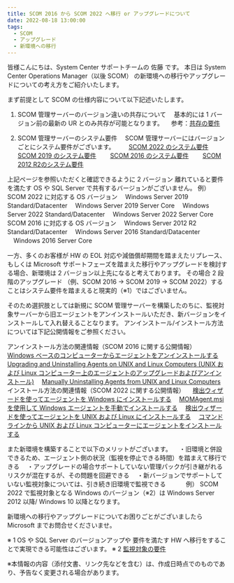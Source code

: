 ```yaml
---
title: SCOM 2016 から SCOM 2022 へ移行 or アップグレードについて
date: 2022-08-18 13:00:00
tags:
  - SCOM
  - アップグレード
  - 新環境への移行
---
```


<!-- more -->
皆様こんにちは、System Center サポートチームの 佐藤 です。
本日は System Center Operations Manager（以後 SCOM）  の新環境への移行やアップグレードについての考え方をご紹介いたします。

まず前提として SCOM の仕様内容について以下記述いたします。
1. SCOM 管理サーバーのバージョン違いの共存について
　基本的には 1 バージョン前の最新の UR とのみ共存が可能となります。
　参考：[共存の要件](https://docs.microsoft.com/ja-jp/system-center/scom/system-requirements?view=sc-om-2022#supported-coexistence)

2. SCOM 管理サーバーのシステム要件
　SCOM 管理サーバーにはバージョンごとにシステム要件がございます。
　　[SCOM 2022 のシステム要件](https://docs.microsoft.com/ja-jp/system-center/scom/system-requirements?view=sc-om-2022#supported-coexistence)
　　[SCOM 2019 のシステム要件](https://docs.microsoft.com/ja-jp/system-center/scom/system-requirements?view=sc-om-2019#supported-coexistence)
　　[SCOM 2016 のシステム要件](https://docs.microsoft.com/ja-jp/system-center/scom/system-requirements?view=sc-om-2016#supported-coexistence)
　　[SCOM 2012 R2のシステム要件](https://docs.microsoft.com/ja-jp/previous-versions/system-center/system-center-2012-r2/dn281935(v=sc.12))

上記ページを参照いただくと確認できるように 2 バージョン 離れていると要件を満たす OS や SQL Server で共有するバージョンがございません。
例）
SCOM 2022 に対応する OS バージョン
　Windows Server 2019 Standard/Datacenter
　Windows Server 2019 Server Core
　Windows Server 2022 Standard/Datacenter
　Windows Server 2022 Server Core
SCOM 2016 に対応する OS バージョン
　Windows Server 2012 R2  Standard/Datacenter
　Windows Server 2016 Standard/Datacenter
　Windows 2016 Server Core

一方、多くのお客様が HW の EOL 対応や減価償却期間を踏まえたリプレース、もしくは Microsoft サポートフェーズを踏まえた移行やアップグレードを検討する場合、新環境は 2 バージョン以上先になると考えております。
その場合 2 段階のアップグレード （例、SCOM 2016 -> SCOM 2019 -> SCOM 2022）することはシステム要件を踏まえると現実的（※1）ではございません。

そのため選択肢としては新規に SCOM 管理サーバーを構築したのちに、監視対象サーバーから旧エージェントをアンインストールいただき、新バージョンをインストールして入れ替えることなります。
アンインストール/インストール方法については下記公開情報をご参照ください。

アンインストール方法の関連情報（SCOM 2016 に関する公開情報）
　[Windows ベースのコンピューターからエージェントをアンインストールする](https://docs.microsoft.com/ja-jp/system-center/scom/manage-uninstall-windows-agent?view=sc-om-2016)
　[Upgrading and Uninstalling Agents on UNIX and Linux Computers (UNIX および Linux コンピューター上のエージェントのアップグレードおよびアンインストール)](https://docs.microsoft.com/ja-jp/system-center/scom/manage-upgrade-uninstall-crossplat-agent?view=sc-om-2016#uninstalling-agents)
　[Manually Uninstalling Agents from UNIX and Linux Computers](https://docs.microsoft.com/ja-jp/system-center/scom/manage-uninstall-crossplat-agent?view=sc-om-2016)
インストール方法の関連情報（SCOM 2022 に関する公開情報）
　[検出ウィザードを使ってエージェントを Windows にインストールする](https://docs.microsoft.com/ja-jp/system-center/scom/manage-deploy-windows-agent-console?view=sc-om-2022)
　[MOMAgent.msi を使用して Windows エージェントを手動でインストールする](https://docs.microsoft.com/ja-jp/system-center/scom/manage-deploy-windows-agent-manually?view=sc-om-2022)
　[検出ウィザードを使ってエージェントを UNIX および Linux にインストールする](https://docs.microsoft.com/ja-jp/system-center/scom/manage-deploy-crossplat-agent-console?view=sc-om-2022)
　[コマンド ラインから UNIX および Linux コンピューターにエージェントをインストールする](https://docs.microsoft.com/ja-jp/system-center/scom/manage-install-crossplat-agent-cmdline?view=sc-om-2022)

また新環境を構築することで以下のメリットがございます。
　・旧環境と併設できるため、エージェント側の状況（監視を停止できる時間）を踏まえて移行できる
　・アップグレードの場合サポートしていない管理パックが引き継がれるリスクが混在するが、その問題を回避できる
　・新バージョンでサポートしていない監視対象については、引き続き旧環境で監視できる
　　　例） SCOM 2022 で監視対象となる Windows のバージョン（※2）は Windows Server 2012 以降/ Windows 10 以降となります。

新環境への移行やアップグレードについてお困りごとがございましたら Microsoft までお問合せくださいませ。

※ 1
OS や SQL Server のバージョンアップや 要件を満たす HW へ移行をすることで実現できる可能性はございます。
※ 2
[監視対象の要件](https://docs.microsoft.com/ja-jp/system-center/scom/system-requirements?view=sc-om-2022#microsoft-monitoring-agent-operating-system)

※本情報の内容（添付文書、リンク先などを含む）は、作成日時点でのものであり、予告なく変更される場合があります。 
